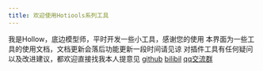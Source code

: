 ```yaml
---
title: 欢迎使用Hotiools系列工具
---
```


我是Hollow，底边模型师，平时开发一些小工具，感谢您的使用
本界面为一些工具的使用文档，文档更新会落后功能更新一段时间请见谅
对插件工具有任何疑问以及改进建议，都欢迎直接找我本人提意见
[github](https://github.com/HollowAmeChan)
[bilibil](https://space.bilibili.com/60340452)
[qq交流群](https://qm.qq.com/q/YkNEsTDQUG)
